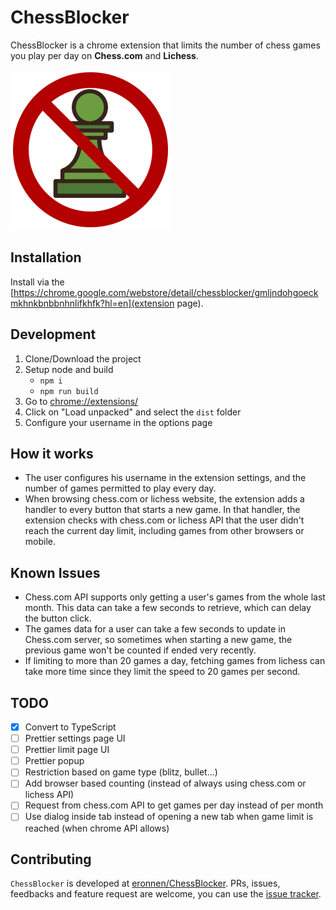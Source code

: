 # ChessBlocker

ChessBlocker is a chrome extension that limits the number of chess games you play per day on **Chess.com** and **Lichess**.

<img src="./static/images/ChessBlocker256.png">

## Installation

Install via the [https://chrome.google.com/webstore/detail/chessblocker/gmljndohgoeckmkhnkbnbbnhnlifkhfk?hl=en](extension page).

## Development
1. Clone/Download the project
2. Setup node and build
    - `npm i`
    - `npm run build`
3. Go to [chrome://extensions/](chrome://extensions/)
4. Click on "Load unpacked" and select the `dist` folder
5. Configure your username in the options page

## How it works
* The user configures his username in the extension settings, and the number of games permitted to play every day.
* When browsing chess.com or lichess website, the extension adds a handler to every button that starts a new game. In that handler, the extension checks with chess.com or lichess API that the user didn't reach the current day limit, including games from other browsers or mobile.

## Known Issues
* Chess.com API supports only getting a user's games from the whole last month. This data can take a few seconds to retrieve, which can delay the button click.
* The games data for a user can take a few seconds to update in Chess.com server, so sometimes when starting a new game, the previous game won't be counted if ended very recently.
* If limiting to more than 20 games a day, fetching games from lichess can take more time since they limit the speed to 20 games per second.

## TODO
- [x] Convert to TypeScript
- [ ] Prettier settings page UI
- [ ] Prettier limit page UI
- [ ] Prettier popup
- [ ] Restriction based on game type (blitz, bullet...)
- [ ] Add browser based counting (instead of always using chess.com or lichess API)
- [ ] Request from chess.com API to get games per day instead of per month
- [ ] Use dialog inside tab instead of opening a new tab when game limit is reached (when chrome API allows)

## Contributing

`ChessBlocker` is developed at [eronnen/ChessBlocker](https://github.com/eronnen/ChessBlocker). PRs, issues, feedbacks and feature request are welcome, you can use the [issue tracker](https://github.com/eronnen/ChessBlocker/issues).